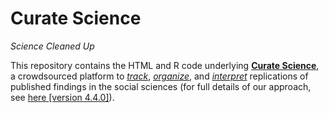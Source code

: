 Curate Science
==============
<i>Science Cleaned Up</i>

<p>This repository contains the HTML and R code underlying <strong><a href="http://CurateScience.org">Curate Science</a></strong>, a crowdsourced platform to <i><u>track</u></i>, <i><u>organize</u></i>, and <i><u>interpret</u></i> replications of published findings in the social sciences (for full details of our approach, see <a href="https://osf.io/preprints/psyarxiv/uwmr8" target="_blank"> here [version 4.4.0]</a>).</p>
